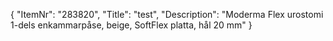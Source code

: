 {
  "ItemNr": "283820",
  "Title": "test",
  "Description": "Moderma Flex urostomi 1-dels enkammarpåse, beige, SoftFlex platta, hål 20 mm"
}